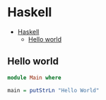 # Haskell

<!--ts-->
* [Haskell](hasekll.md#haskell)
   * [Hello world](hasekll.md#hello-world)

<!-- Added by: runner, at: Wed Oct  6 09:37:20 UTC 2021 -->

<!--te-->

## Hello world
```haskell
module Main where

main = putStrLn "Hello World"
```
